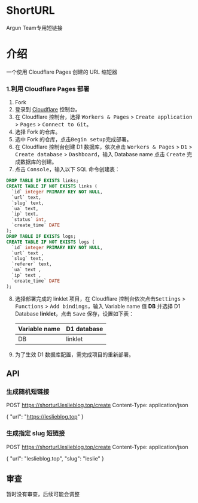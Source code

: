 # ShortURL
Argun Team专用短链接

# 介绍

一个使用 Cloudflare Pages 创建的 URL 缩短器

### 1.利用 Cloudflare Pages 部署

1. Fork
2. 登录到 [Cloudflare](https://dash.cloudflare.com) 控制台。
3. 在 Cloudflare 控制台，选择 <kbd>Workers & Pages</kbd> > <kbd>Create application</kbd> > <kbd>Pages</kbd> > <kbd>Connect to Git</kbd>。
4. 选择 Fork 的仓库。
5. 选中 Fork 的仓库，点击<kbd>Begin setup</kbd>完成部署。
6. 在 Cloudflare 控制台创建 D1 数据库，依次点击 <kbd>Workers & Pages</kbd> > <kbd>D1</kbd> > <kbd>Create database</kbd> > <kbd>Dashboard</kbd>，输入 Database name 点击 <kbd>Create</kbd> 完成数据库的创建。
7. 点击 <kbd>Console</kbd>，输入以下 SQL 命令创建表：

```sql
DROP TABLE IF EXISTS links;
CREATE TABLE IF NOT EXISTS links (
  `id` integer PRIMARY KEY NOT NULL,
  `url` text,
  `slug` text,
  `ua` text,
  `ip` text,
  `status` int,
  `create_time` DATE
);
DROP TABLE IF EXISTS logs;
CREATE TABLE IF NOT EXISTS logs (
  `id` integer PRIMARY KEY NOT NULL,
  `url` text ,
  `slug` text,
  `referer` text,
  `ua` text ,
  `ip` text ,
  `create_time` DATE
);
```

8. 选择部署完成的 linklet 项目，在 Cloudflare 控制台依次点击<kbd>Settings</kbd> > <kbd>Functions</kbd> > <kbd>Add bindings</kbd>，输入 Variable name 值 **DB** 并选择 D1 Database **linklet**，点击 <kbd>Save</kbd> 保存，设置如下表：

    | Variable name | D1 database |
    | :------------ | :---------- |
    | DB            | linklet     |

9. 为了生效 D1 数据库配置，需完成项目的重新部署。

## API

### 生成随机短链接
POST https://shorturl.leslieblog.top/create
Content-Type: application/json

{
  "url": "https://leslieblog.top"
}

### 生成指定 slug 短链接
POST https://shorturl.leslieblog.top/create
Content-Type: application/json

{
  "url": "leslieblog.top",
  "slug": "leslie"
}

## 审查

暂时没有审查，后续可能会调整
